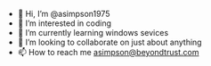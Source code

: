 - 👋 Hi, I’m @asimpson1975
- 👀 I’m interested in coding
- 🌱 I’m currently learning windows sevices
- 💞️ I’m looking to collaborate on just about anything
- 📫 How to reach me asimpson@beyondtrust.com

<!---
asimpson1975/asimpson1975 is a ✨ special ✨ repository because its `README.md` (this file) appears on your GitHub profile.
You can click the Preview link to take a look at your changes.
--->
